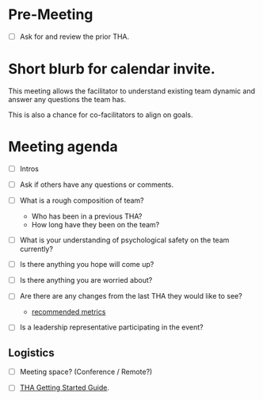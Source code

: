 # Pre-Meeting

- [ ] Ask for and review the prior THA.

# Short blurb for calendar invite.

This meeting allows the facilitator to understand existing team dynamic and answer any questions the team has.

This is also a chance for co-facilitators to align on goals.

# Meeting agenda

- [ ] Intros

- [ ] Ask if others have any questions or comments.

- [ ] What is a rough composition of team?
    - Who has been in a previous THA?
    - How long have they been on the team?

- [ ] What is your understanding of psychological safety on the team currently?

- [ ] Is there anything you hope will come up?

- [ ] Is there anything you are worried about?

- [ ] Are there are any changes from the last THA they would like to see?
    - [recommended metrics](https://docs.google.com/spreadsheets/d/1d98EX4P0dyl99Pd9jJN6nZ4QvBm0GIKhD2RZkgnF03w/edit#gid=1805229700)

- [ ] Is a leadership representative participating in the event?

## Logistics

- [ ] Meeting space? (Conference / Remote?)

- [ ] [THA Getting Started Guide](https://docs.google.com/document/d/1h34W05UgqHF935SNWxZK8hoSBYK-w3-wBwSPPr1FpD8/edit).

